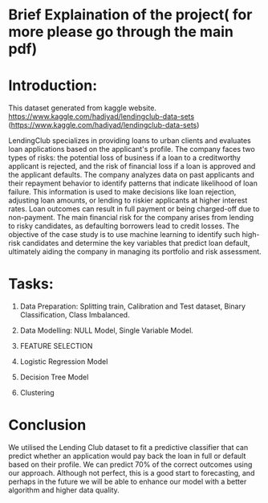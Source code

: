 # Brief Explaination of the project( for more please go through the main pdf)

# Introduction:

This dataset generated from kaggle website. https://www.kaggle.com/hadiyad/lendingclub-data-sets
(https://www.kaggle.com/hadiyad/lendingclub-data-sets)

LendingClub specializes in providing loans to urban clients and evaluates loan applications based on the applicant's profile. 
The company faces two types of risks: the potential loss of business if a loan to a creditworthy applicant is rejected, 
and the risk of financial loss if a loan is approved and the applicant defaults. The company analyzes data on past
applicants and their repayment behavior to identify patterns that indicate likelihood of loan failure. 
This information is used to make decisions like loan rejection, adjusting loan amounts, or lending to riskier applicants at higher interest rates.
Loan outcomes can result in full payment or being charged-off due to non-payment. The main financial risk for the 
company arises from lending to risky candidates, as defaulting borrowers lead to credit losses. 
The objective of the case study is to use machine learning to identify such high-risk candidates and determine the key variables that 
predict loan default, ultimately aiding the company in managing its portfolio and risk assessment.

# Tasks:

1) Data Preparation:
Splitting train, Calibration and Test dataset,
Binary Classification,
Class Imbalanced.

2) Data Modelling:
   NULL Model,
   Single Variable Model.

3) FEATURE SELECTION

4) Logistic Regression Model
  
5) Decision Tree Model
  
6) Clustering

# Conclusion
We utilised the Lending Club dataset to fit a predictive classifier that can predict whether an application would
pay back the loan in full or default based on their profile. We can predict 70% of the correct outcomes using
our approach. Although not perfect, this is a good start to forecasting, and perhaps in the future we will be
able to enhance our model with a better algorithm and higher data quality.

